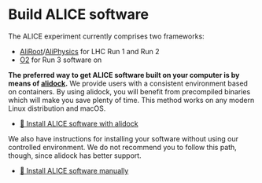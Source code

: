 Build ALICE software
====================

The ALICE experiment currently comprises two frameworks:

* [AliRoot](https://github.com/alisw/AliRoot)/[AliPhysics](https://github.com/alisw/AliPhysics) for
  LHC Run 1 and Run 2
* [O2](https://github.com/AliceO2Group/AliceO2) for Run 3 software on

**The preferred way to get ALICE software built on your computer is by means of
[alidock](https://github.com/alidock/alidock).** We provide users with a consistent environment
based on containers. By using alidock, you will benefit from precompiled binaries which will make
you save plenty of time. This method works on any modern Linux distribution and macOS.

* [🐳 Install ALICE software with alidock](alidock.md)

We also have instructions for installing your software without using our controlled environment. We
do not recommend you to follow this path, though, since alidock has better support.

* [🐌 Install ALICE software manually](custom.md)

